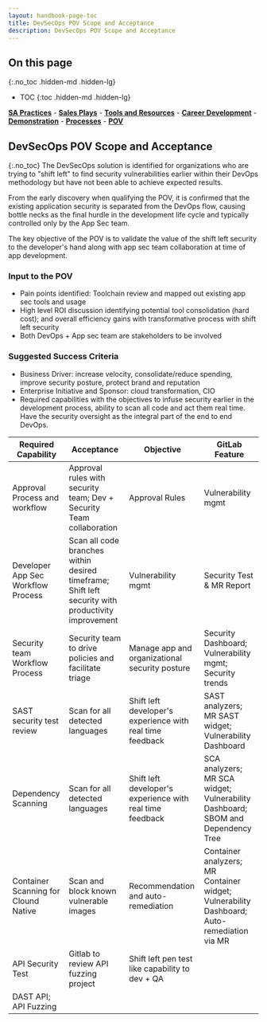 ```yaml
---
layout: handbook-page-toc
title: DevSecOps POV Scope and Acceptance
description: DevSecOps POV Scope and Acceptance
---
```

## On this page
{:.no_toc .hidden-md .hidden-lg}

- TOC
{:toc .hidden-md .hidden-lg}

[**SA Practices**](/handbook/customer-success/solutions-architects/sa-practices/) - [**Sales Plays**](/handbook/customer-success/solutions-architects/sales-plays/) - [**Tools and Resources**](/handbook/customer-success/solutions-architects/tools-and-resources/) - [**Career Development**](/handbook/customer-success/solutions-architects/career-development/) - [**Demonstration**](/handbook/customer-success/solutions-architects/demonstrations/) - [**Processes**](/handbook/customer-success/solutions-architects/processes/)  - [**POV**](handbook/customer-success/solutions-architects/tools-and-resources/pov/)

## DevSecOps POV Scope and Acceptance
{:.no_toc}
The DevSecOps solution is identified for organizations  who are trying to "shift left" to find security vulnerabilities earlier within their DevOps methodology but have not been able to achieve expected results.

From the early discovery when qualifying the POV, it is confirmed that the existing application security is separated from the DevOps flow, causing bottle necks as the final hurdle in the development life cycle and typically controlled only by the App Sec team. 

The key objective of the POV is to validate the value of the shift left security to the developer's hand along with app sec team collaboration at time of app development. 

### Input to the POV

- Pain points identified: Toolchain review and mapped out existing app sec tools and usage 
- High level ROI discussion identifying potential tool consolidation (hard cost); and overall efficiency gains with transformative process with shift left security
- Both DevOps + App sec team are stakeholders to be involved

### Suggested Success Criteria
- Business Driver: increase velocity, consolidate/reduce spending, improve security posture, protect brand and reputation 
- Enterprise Initiative and Sponsor: cloud transformation, CIO
- Required capabilities with the objectives to infuse security earlier in the development process, ability to scan all code and act them real time. Have the security oversight as the integral part of the end to end DevOps.

| Required Capability | Acceptance | Objective | GitLab Feature |
| ---      | ---      | ---      |---      |
| Approval Process and workflow | Approval rules with security team; Dev + Security Team collaboration | Approval Rules |Vulnerability mgmt |
| Developer App Sec Workflow Process | Scan all code branches within desired timeframe; Shift left security with productivity improvement | Vulnerability mgmt | Security Test & MR Report | 
| Security team Workflow Process | Security team to drive policies and facilitate triage | Manage app and organizational security posture | Security Dashboard; Vulnerability mgmt; Security trends | 
| SAST security test review | Scan for all detected languages | Shift left developer's experience with real time feedback | SAST analyzers; MR SAST widget; Vulnerability Dashboard | 
| Dependency Scanning | Scan for all detected languages | Shift left developer's experience with real time feedback | SCA analyzers; MR SCA widget; Vulnerability Dashboard; SBOM and Dependency Tree | 
| Container Scanning for Clound Native | Scan and block known vulnerable images | Recommendation and auto-remediation | Container analyzers; MR Container widget; Vulnerability Dashboard; Auto-remediation via MR |  
| API Security Test | Gitlab to review API fuzzing project | Shift left pen test like capability to dev + QA
| DAST API; API Fuzzing | 


















